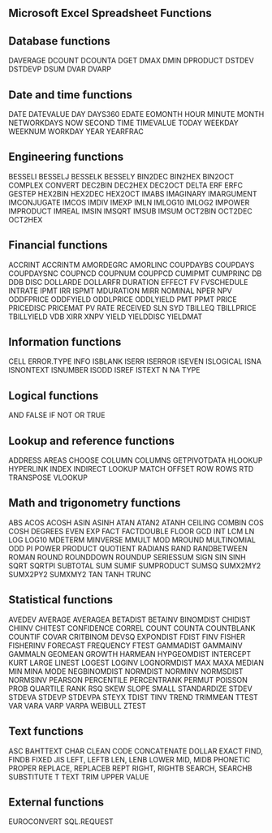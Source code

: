 Microsoft Excel Spreadsheet Functions
-------------------------------------

## Database functions

DAVERAGE
DCOUNT
DCOUNTA
DGET
DMAX
DMIN
DPRODUCT
DSTDEV
DSTDEVP
DSUM
DVAR
DVARP

## Date and time functions

DATE
DATEVALUE
DAY
DAYS360
EDATE
EOMONTH
HOUR
MINUTE
MONTH
NETWORKDAYS
NOW
SECOND
TIME
TIMEVALUE
TODAY
WEEKDAY
WEEKNUM
WORKDAY
YEAR
YEARFRAC

## Engineering functions

BESSELI
BESSELJ
BESSELK
BESSELY
BIN2DEC
BIN2HEX
BIN2OCT
COMPLEX
CONVERT
DEC2BIN
DEC2HEX
DEC2OCT
DELTA
ERF
ERFC
GESTEP 
HEX2BIN
HEX2DEC
HEX2OCT
IMABS
IMAGINARY
IMARGUMENT
IMCONJUGATE
IMCOS
IMDIV
IMEXP
IMLN
IMLOG10
IMLOG2
IMPOWER
IMPRODUCT
IMREAL
IMSIN
IMSQRT
IMSUB
IMSUM
OCT2BIN
OCT2DEC
OCT2HEX

## Financial functions

ACCRINT
ACCRINTM
AMORDEGRC
AMORLINC
COUPDAYBS
COUPDAYS
COUPDAYSNC
COUPNCD
COUPNUM
COUPPCD
CUMIPMT
CUMPRINC
DB
DDB
DISC
DOLLARDE
DOLLARFR
DURATION
EFFECT
FV
FVSCHEDULE
INTRATE
IPMT
IRR
ISPMT
MDURATION
MIRR
NOMINAL
NPER
NPV
ODDFPRICE
ODDFYIELD
ODDLPRICE
ODDLYIELD
PMT
PPMT
PRICE
PRICEDISC
PRICEMAT
PV
RATE
RECEIVED
SLN
SYD
TBILLEQ
TBILLPRICE
TBILLYIELD
VDB
XIRR
XNPV
YIELD
YIELDDISC
YIELDMAT

## Information functions

CELL
ERROR.TYPE
INFO
ISBLANK
ISERR
ISERROR
ISEVEN
ISLOGICAL
ISNA
ISNONTEXT
ISNUMBER
ISODD
ISREF
ISTEXT
N
NA
TYPE

## Logical functions

AND
FALSE
IF
NOT
OR
TRUE

## Lookup and reference functions

ADDRESS
AREAS
CHOOSE
COLUMN
COLUMNS
GETPIVOTDATA
HLOOKUP
HYPERLINK
INDEX
INDIRECT
LOOKUP
MATCH
OFFSET
ROW
ROWS
RTD
TRANSPOSE
VLOOKUP

## Math and trigonometry functions

ABS
ACOS
ACOSH
ASIN
ASINH
ATAN
ATAN2
ATANH
CEILING
COMBIN
COS
COSH
DEGREES
EVEN
EXP
FACT
FACTDOUBLE
FLOOR
GCD
INT
LCM
LN
LOG
LOG10
MDETERM
MINVERSE
MMULT
MOD
MROUND
MULTINOMIAL
ODD
PI
POWER
PRODUCT
QUOTIENT
RADIANS
RAND
RANDBETWEEN
ROMAN
ROUND
ROUNDDOWN
ROUNDUP
SERIESSUM
SIGN
SIN
SINH
SQRT
SQRTPI
SUBTOTAL
SUM
SUMIF
SUMPRODUCT
SUMSQ
SUMX2MY2
SUMX2PY2
SUMXMY2
TAN
TANH
TRUNC

## Statistical functions

AVEDEV
AVERAGE
AVERAGEA
BETADIST
BETAINV
BINOMDIST
CHIDIST
CHIINV
CHITEST
CONFIDENCE
CORREL
COUNT
COUNTA
COUNTBLANK
COUNTIF
COVAR
CRITBINOM
DEVSQ
EXPONDIST
FDIST
FINV
FISHER
FISHERINV
FORECAST
FREQUENCY
FTEST
GAMMADIST
GAMMAINV
GAMMALN
GEOMEAN
GROWTH
HARMEAN
HYPGEOMDIST
INTERCEPT
KURT
LARGE
LINEST
LOGEST
LOGINV
LOGNORMDIST
MAX
MAXA
MEDIAN
MIN
MINA
MODE
NEGBINOMDIST
NORMDIST
NORMINV
NORMSDIST
NORMSINV
PEARSON
PERCENTILE
PERCENTRANK
PERMUT
POISSON
PROB
QUARTILE
RANK
RSQ
SKEW
SLOPE
SMALL
STANDARDIZE
STDEV
STDEVA
STDEVP
STDEVPA
STEYX
TDIST
TINV
TREND
TRIMMEAN
TTEST
VAR
VARA
VARP
VARPA
WEIBULL
ZTEST

## Text functions

ASC
BAHTTEXT
CHAR
CLEAN
CODE
CONCATENATE
DOLLAR
EXACT
FIND, FINDB
FIXED
JIS
LEFT, LEFTB
LEN, LENB
LOWER
MID, MIDB
PHONETIC
PROPER
REPLACE, REPLACEB
REPT
RIGHT, RIGHTB
SEARCH, SEARCHB
SUBSTITUTE
T
TEXT
TRIM
UPPER
VALUE

## External functions

EUROCONVERT
SQL.REQUEST
